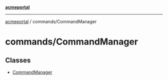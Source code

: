 [**acmeportal**](../../README.md)

***

[acmeportal](../../README.md) / commands/CommandManager

# commands/CommandManager

## Classes

- [CommandManager](classes/CommandManager.md)
